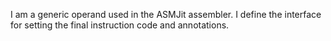 I am a generic operand used in the ASMJit assembler.I define the interface for setting the final instruction code and annotations.